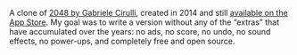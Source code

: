 A clone of [2048 by Gabriele Cirulli](https://github.com/gabrielecirulli/2048), created in 2014 and still [available on the App Store](https://itunes.apple.com/us/app/2048-by-gabriele-cirulli/id868076805). My goal was to write a version without any of the “extras” that have accumulated over the years: no ads, no score, no undo, no sound effects, no power-ups, and completely free and open source.
